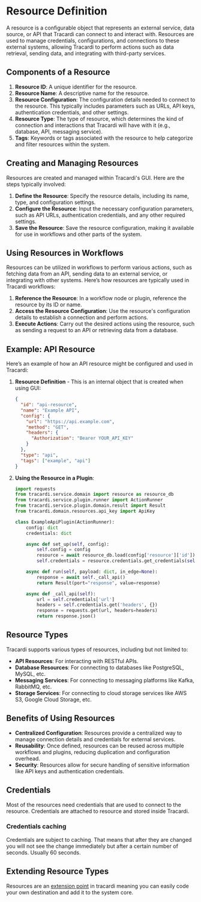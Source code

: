# Resource Definition

A resource is a configurable object that represents an external service, data source, or API that Tracardi
can connect to and interact with. Resources are used to manage credentials, configurations, and connections to these
external systems, allowing Tracardi to perform actions such as data retrieval, sending data, and integrating with
third-party services.

## Components of a Resource

1. **Resource ID**: A unique identifier for the resource.
2. **Resource Name**: A descriptive name for the resource.
3. **Resource Configuration**: The configuration details needed to connect to the resource. This typically includes
   parameters such as URLs, API keys, authentication credentials, and other settings.
4. **Resource Type**: The type of resource, which determines the kind of connection and interactions that Tracardi will
   have with it (e.g., database, API, messaging service).
5. **Tags**: Keywords or tags associated with the resource to help categorize and filter resources within the system.

## Creating and Managing Resources

Resources are created and managed within Tracardi's GUI. Here are the steps typically involved:

1. **Define the Resource**: Specify the resource details, including its name, type, and configuration settings.
2. **Configure the Resource**: Input the necessary configuration parameters, such as API URLs, authentication
   credentials, and any other required settings.
3. **Save the Resource**: Save the resource configuration, making it available for use in workflows and other parts of
   the system.

## Using Resources in Workflows

Resources can be utilized in workflows to perform various actions, such as fetching data from an API, sending data to an
external service, or integrating with other systems. Here’s how resources are typically used in Tracardi workflows:

1. **Reference the Resource**: In a workflow node or plugin, reference the resource by its ID or name.
2. **Access the Resource Configuration**: Use the resource's configuration details to establish a connection and perform
   actions.
3. **Execute Actions**: Carry out the desired actions using the resource, such as sending a request to an API or
   retrieving data from a database.

## Example: API Resource

Here’s an example of how an API resource might be configured and used in Tracardi:

1. **Resource Definition** - This is an internal object that is created when using GUI:
    ```json
    {
      "id": "api-resource",
      "name": "Example API",
      "config": {
        "url": "https://api.example.com",
        "method": "GET",
        "headers": {
          "Authorization": "Bearer YOUR_API_KEY"
        }
      },
      "type": "api",
      "tags": ["example", "api"]
    }
    ```

2. **Using the Resource in a Plugin**:
    ```python
    import requests
    from tracardi.service.domain import resource as resource_db
    from tracardi.service.plugin.runner import ActionRunner
    from tracardi.service.plugin.domain.result import Result
    from tracardi.domain.resources.api_key import ApiKey

    class ExampleApiPlugin(ActionRunner):
        config: dict
        credentials: dict

        async def set_up(self, config):
            self.config = config
            resource = await resource_db.load(config['resource']['id'])
            self.credentials = resource.credentials.get_credentials(self, output=ApiKey)

        async def run(self, payload: dict, in_edge=None):
            response = await self._call_api()
            return Result(port="response", value=response)

        async def _call_api(self):
            url = self.credentials['url']
            headers = self.credentials.get('headers', {})
            response = requests.get(url, headers=headers)
            return response.json()
    ```

## Resource Types

Tracardi supports various types of resources, including but not limited to:

- **API Resources**: For interacting with RESTful APIs.
- **Database Resources**: For connecting to databases like PostgreSQL, MySQL, etc.
- **Messaging Services**: For connecting to messaging platforms like Kafka, RabbitMQ, etc.
- **Storage Services**: For connecting to cloud storage services like AWS S3, Google Cloud Storage, etc.

## Benefits of Using Resources

- **Centralized Configuration**: Resources provide a centralized way to manage connection details and credentials for
  external services.
- **Reusability**: Once defined, resources can be reused across multiple workflows and plugins, reducing duplication and
  configuration overhead.
- **Security**: Resources allow for secure handling of sensitive information like API keys and authentication
  credentials.

## Credentials

Most of the resources need credentials that are used to connect to the resource. Credentials are attached to resource
and stored inside Tracardi.

### Credentials caching

Credentials are subject to caching. That means that after they are changed you will not see the change immediately but
after a certain number of seconds. Usually 60 seconds.

## Extending Resource Types

Resources are an [extension point](../definitions/extension_point.md) in tracardi meaning you can easily code your
own destination and add it to the system core.
